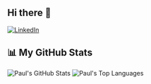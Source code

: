 ## Hi there 👋

[![LinkedIn](https://img.shields.io/badge/LinkedIn-0077B5?style=for-the-logo&logo=linkedin&logoColor=white)](https://kr.linkedin.com/in/%EB%B0%94%EC%9A%B8-%EC%84%9C-1a1567367)

## 📊 My GitHub Stats
<p align="left">
  <img src="https://github-readme-stats.vercel.app/api?username=paulus-seo&show_icons=true&theme=dracula" alt="Paul's GitHub Stats"/>
  <img src="https://github-readme-stats.vercel.app/api/top-langs/?username=paulus-seo&layout=compact&theme=dracula" alt="Paul's Top Languages"/>
</p>

